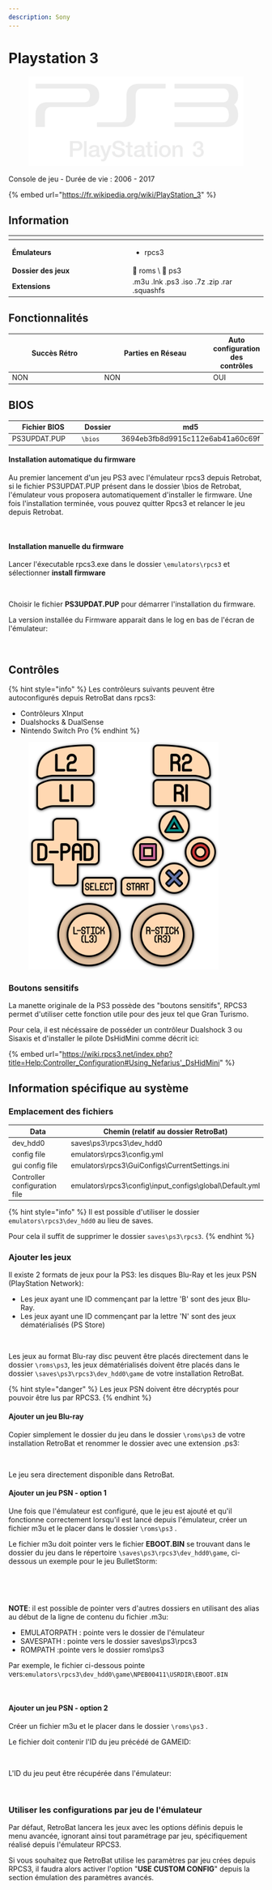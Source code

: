 ```yaml
---
description: Sony
---
```


# Playstation 3

<div align="left"><figure><picture><source srcset="https://raw.githubusercontent.com/fabricecaruso/es-theme-carbon/91d85c7849cc550b0cac4e75cb8e0923d3b61b5e/art/logos/ps3-w.svg" media="(prefers-color-scheme: dark)"><img src="https://raw.githubusercontent.com/fabricecaruso/es-theme-carbon/5149a33eed46b2af638b06119397d4023b75131f/art/logos/ps3.svg" alt=""></picture><figcaption></figcaption></figure></div>

Console de jeu - Durée de vie : 2006 - 2017

{% embed url="https://fr.wikipedia.org/wiki/PlayStation_3" %}

## Information

<table data-header-hidden><thead><tr><th width="224"></th><th></th></tr></thead><tbody><tr><td><strong>Émulateurs</strong></td><td><ul><li>rpcs3</li></ul></td></tr><tr><td><strong>Dossier des jeux</strong></td><td><span data-gb-custom-inline data-tag="emoji" data-code="1f4c2">📂</span> roms \ <span data-gb-custom-inline data-tag="emoji" data-code="1f4c2">📂</span> ps3</td></tr><tr><td><strong>Extensions</strong></td><td>.m3u .lnk .ps3 .iso .7z .zip .rar .squashfs</td></tr></tbody></table>

## Fonctionnalités

<table><thead><tr><th width="201">Succès Rétro</th><th width="243">Parties en Réseau</th><th>Auto configuration des contrôles</th></tr></thead><tbody><tr><td>NON</td><td>NON</td><td>OUI</td></tr></tbody></table>

## BIOS

<table><thead><tr><th width="187">Fichier BIOS</th><th width="109">Dossier</th><th>md5</th></tr></thead><tbody><tr><td>PS3UPDAT.PUP</td><td><code>\bios</code></td><td>3694eb3fb8d9915c112e6ab41a60c69f</td></tr></tbody></table>

#### Installation automatique du firmware

Au premier lancement d'un jeu PS3 avec l'émulateur rpcs3 depuis Retrobat, si le fichier PS3UPDAT.PUP présent dans le dossier \bios de Retrobat, l'émulateur vous proposera automatiquement d'installer le firmware. Une fois l'installation terminée, vous pouvez quitter Rpcs3 et relancer le jeu depuis Retrobat.

<div align="left"><figure><img src="https://i.imgur.com/1ovzizA.png" alt=""><figcaption></figcaption></figure></div>

#### Installation manuelle du firmware

Lancer l'éxecutable rpcs3.exe dans le dossier `\emulators\rpcs3` et sélectionner **install firmware**

<div align="left"><figure><img src="https://i.imgur.com/18HE0DC.png" alt=""><figcaption></figcaption></figure></div>

Choisir le fichier **PS3UPDAT.PUP** pour démarrer l'installation du firmware.

La version installée du Firmware apparait dans le log en bas de l'écran de l'émulateur:

<div align="left"><figure><img src="https://i.imgur.com/JFjxamH.png" alt=""><figcaption></figcaption></figure></div>

## Contrôles

{% hint style="info" %}
Les contrôleurs suivants peuvent être autoconfigurés depuis RetroBat dans rpcs3:

* Contrôleurs XInput
* Dualshocks & DualSense
* Nintendo Switch Pro
{% endhint %}

<div align="left"><figure><img src="https://github.com/RetroBat-Official/retrobat-tattoos/blob/main/default/psx.png?raw=true" alt="" width="375"><figcaption></figcaption></figure></div>

### Boutons sensitifs

La manette originale de la PS3 possède des "boutons sensitifs", RPCS3 permet d'utiliser cette fonction utile pour des jeux tel que Gran Turismo.

Pour cela, il est nécéssaire de posséder un contrôleur Dualshock 3 ou Sisaxis et d'installer le pilote DsHidMini comme décrit ici:

{% embed url="https://wiki.rpcs3.net/index.php?title=Help:Controller_Configuration#Using_Nefarius'_DsHidMini" %}

## Information spécifique au système

### Emplacement des fichiers

<table><thead><tr><th width="254">Data</th><th>Chemin (relatif au dossier RetroBat)</th></tr></thead><tbody><tr><td>dev_hdd0</td><td>saves\ps3\rpcs3\dev_hdd0</td></tr><tr><td>config file</td><td>emulators\rpcs3\config.yml</td></tr><tr><td>gui config file</td><td>emulators\rpcs3\GuiConfigs\CurrentSettings.ini</td></tr><tr><td>Controller configuration file</td><td>emulators\rpcs3\config\input_configs\global\Default.yml</td></tr></tbody></table>

{% hint style="info" %}
Il est possible d'utiliser le dossier `emulators\rpcs3\dev_hdd0` au lieu de saves.

Pour cela il suffit de supprimer le dossier `saves\ps3\rpcs3`.
{% endhint %}

### Ajouter les jeux

Il existe 2 formats de jeux pour la PS3: les disques Blu-Ray et les jeux PSN (PlayStation Network):

* Les jeux ayant une ID commençant par la lettre 'B' sont des jeux Blu-Ray.
* Les jeux ayant une ID commençant par la lettre 'N' sont des jeux dématérialisés (PS Store)

<div align="left"><figure><img src="https://i.imgur.com/EsmEoB4.png" alt=""><figcaption></figcaption></figure></div>

Les jeux au format Blu-ray disc peuvent être placés directement dans le dossier  `\roms\ps3`, les jeux dématérialisés doivent être placés dans le dossier `\saves\ps3\rpcs3\dev_hdd0\game` de votre installation RetroBat.

{% hint style="danger" %}
Les jeux PSN doivent être décryptés pour pouvoir être lus par RPCS3.
{% endhint %}

#### Ajouter un jeu Blu-ray

Copier simplement le dossier du jeu dans le dossier `\roms\ps3` de votre installation RetroBat et renommer le dossier avec une extension .ps3:

<div align="left"><figure><img src="https://i.imgur.com/E98BUs9.png" alt=""><figcaption></figcaption></figure></div>

Le jeu sera directement disponible dans RetroBat.

#### Ajouter un jeu PSN - option 1

Une fois que l'émulateur est configuré, que le jeu est ajouté et qu'il fonctionne correctement lorsqu'il est lancé depuis l'émulateur, créer un fichier m3u et le placer dans le dossier `\roms\ps3` .

Le fichier m3u doit pointer vers le fichier **EBOOT.BIN** se trouvant dans le dossier du jeu dans le répertoire `\saves\ps3\rpcs3\dev_hdd0\game`, ci-dessous un exemple pour le jeu BulletStorm:

<div align="left"><figure><img src="https://i.imgur.com/qV3GMuC.png" alt=""><figcaption></figcaption></figure></div>

<div align="left"><figure><img src="https://i.imgur.com/LmL6NUh.png" alt=""><figcaption></figcaption></figure></div>

**NOTE**: il est possible de pointer vers d'autres dossiers en utilisant des alias au début de la ligne de contenu du fichier .m3u:

* EMULATORPATH : pointe vers le dossier de l'émulateur
* SAVESPATH : pointe vers le dossier saves\ps3\rpcs3
* ROMPATH :pointe vers le dossier roms\ps3

Par exemple, le fichier ci-dessous pointe vers:`emulators\rpcs3\dev_hdd0\game\NPEB00411\USRDIR\EBOOT.BIN`

<div align="left"><figure><img src="https://i.imgur.com/jRH0tBz.png" alt=""><figcaption></figcaption></figure></div>

#### Ajouter un jeu PSN - option 2

Créer un fichier m3u et le placer dans le dossier `\roms\ps3` .

Le fichier doit contenir l'ID du jeu précédé de GAMEID:

<div align="left"><figure><img src="https://i.imgur.com/DanYmrt.png" alt=""><figcaption></figcaption></figure></div>

L'ID du jeu peut être récupérée dans l'émulateur:

<div align="left"><figure><img src="https://i.imgur.com/2dAJlIN.png" alt=""><figcaption></figcaption></figure></div>

### Utiliser les configurations par jeu de l'émulateur

Par défaut, RetroBat lancera les jeux avec les options définis depuis le menu avancée, ignorant ainsi tout paramétrage par jeu, spécifiquement réalisé depuis l'émulateur RPCS3.

Si vous souhaitez que RetroBat utilise les paramètres par jeu crées depuis RPCS3, il faudra alors activer l'option "**USE CUSTOM CONFIG**" depuis la section émulation des paramètres avancés.

<figure><img src="https://i.imgur.com/JA0W5c2.png" alt=""><figcaption></figcaption></figure>

